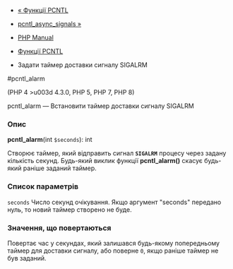 - [« Функції PCNTL](ref.pcntl.md)
- [pcntl_async_signals »](function.pcntl-async-signals.md)

- [PHP Manual](index.md)
- [Функції PCNTL](ref.pcntl.md)
- Задати таймер доставки сигналу SIGALRM

#pcntl_alarm

(PHP 4 \>u003d 4.3.0, PHP 5, PHP 7, PHP 8)

pcntl_alarm — Встановити таймер доставки сигналу SIGALRM

### Опис

**pcntl_alarm**(int `$seconds`): int

Створює таймер, який відправить сигнал **`SIGALRM`** процесу через
задану кількість секунд. Будь-який виклик функції **pcntl_alarm()**
скасує будь-який раніше заданий таймер.

### Список параметрів

`seconds`
Число секунд очікування. Якщо аргумент "seconds" передано нуль, то новий
таймер створено не буде.

### Значення, що повертаються

Повертає час у секундах, який залишався будь-якому попередньому
таймер для доставки сигналу, або поверне `0`, якщо раніше таймер не був
заданий.
